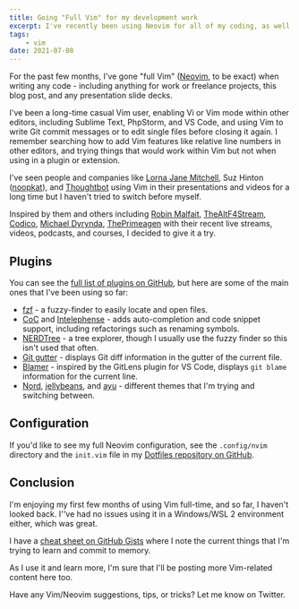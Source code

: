```yaml
---
title: Going "Full Vim" for my development work
excerpt: I've recently been using Neovim for all of my coding, as well as for my blog posts and slide decks.
tags:
    - vim
date: 2021-07-08
---
```


For the past few months, I've gone "full Vim" ([Neovim][], to be exact) when writing any code - including anything for work or freelance projects, this blog post, and any presentation slide decks.

I've been a long-time casual Vim user, enabling Vi or Vim mode within other editors, including Sublime Text, PhpStorm, and VS Code, and using Vim to write Git commit messages or to edit single files before closing it again. I remember searching how to add Vim features like relative line numbers in other editors, and trying things that would work within Vim but not when using in a plugin or extension.

I've seen people and companies like [Lorna Jane Mitchell][], Suz Hinton ([noopkat][]), and [Thoughtbot][] using Vim in their presentations and videos for a long time but I haven't tried to switch before myself.

Inspired by them and others including [Robin Malfait][], [TheAltF4Stream][], [Codico][], [Michael Dyrynda][], [ThePrimeagen][] with their recent live streams, videos, podcasts, and courses, I decided to give it a try.

## Plugins

You can see the [full list of plugins on GitHub](https://github.com/opdavies/dotfiles/blob/main/.config/nvim/plugins.vim), but here are some of the main ones that I've been using so far:

- [fzf](https://github.com/junegunn/fzf.vim) - a fuzzy-finder to easily locate and open files.
- [CoC](https://github.com/neoclide/coc.nvim) and [Intelephense](https://intelephense.com) - adds auto-completion and code snippet support, including refactorings such as renaming symbols.
- [NERDTree](https://github.com/preservim/nerdtree) - a tree explorer, though I usually use the fuzzy finder so this isn't used that often.
- [Git gutter](https://github.com/airblade/vim-gitgutter) - displays Git diff information in the gutter of the current file.
- [Blamer](https://github.com/APZelos/blamer.nvim) - inspired by the GitLens plugin for VS Code, displays `git blame` information for the current line.
- [Nord](https://github.com/arcticicestudio/nord-vim), [jellybeans](https://github.com/nanotech/jellybeans.vim), and [ayu](https://github.com/ayu-theme/ayu-vim) - different themes that I'm trying and switching between.

## Configuration

If you'd like to see my full Neovim configuration, see the `.config/nvim` directory and the `init.vim` file in my [Dotfiles repository on GitHub](https://github.com/opdavies/dotfiles/tree/main/.config/nvim).

## Conclusion

I'm enjoying my first few months of using Vim full-time, and so far, I haven't looked back. I''ve had no issues using it in a Windows/WSL 2 environment either, which was great.

I have a [cheat sheet on GitHub Gists](https://gist.github.com/opdavies/f944261b54f70b43f2297cab6779cf59) where I note the current things that I'm trying to learn and commit to memory.

As I use it and learn more, I'm sure that I'll be posting more Vim-related content here too.

Have any Vim/Neovim suggestions, tips, or tricks? Let me know on Twitter.

[codico]: https://www.twitch.tv/codico
[lorna jane mitchell]: https://lornajane.net
[michael dyrynda]: https://dyrynda.com.au
[neovim]: https://neovim.io
[noopkat]: https://www.twitch.tv/noopkat
[robin malfait]: https://twitter.com/malfaitrobin
[thealtf4stream]: https://www.twitch.tv/thealtf4stream
[theprimeagen]: https://twitter.com/theprimeagen
[thoughtbot]: https://thoughtbot.com
